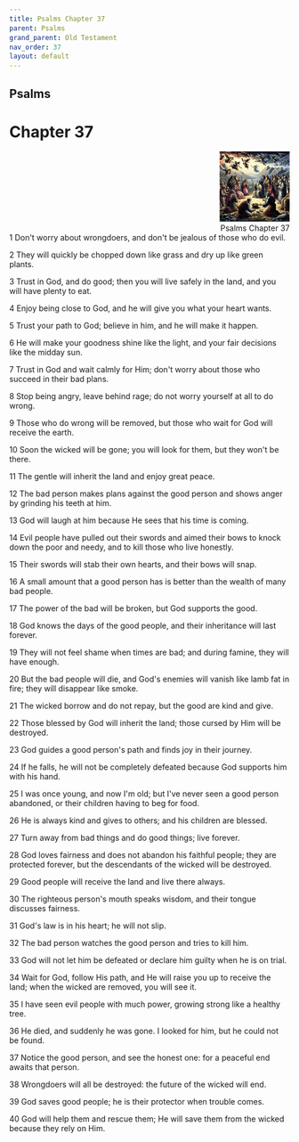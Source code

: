 ```yaml
---
title: Psalms Chapter 37
parent: Psalms
grand_parent: Old Testament
nav_order: 37
layout: default
---
```


## Psalms

# Chapter 37

<div style="clear: both; text-align: right;">
    <img src="/assets/Image/Psalms/500/37.jpg" alt="Psalms Chapter 37" class="chapter-image" style="max-width: 25%; height: auto;"/>
    <figcaption style="font-size: 14px;">Psalms Chapter 37</figcaption>
</div>
1 Don't worry about wrongdoers, and don't be jealous of those who do evil.

2 They will quickly be chopped down like grass and dry up like green plants.

3 Trust in God, and do good; then you will live safely in the land, and you will have plenty to eat.

4 Enjoy being close to God, and he will give you what your heart wants.

5 Trust your path to God; believe in him, and he will make it happen.

6 He will make your goodness shine like the light, and your fair decisions like the midday sun.

7 Trust in God and wait calmly for Him; don't worry about those who succeed in their bad plans.

8 Stop being angry, leave behind rage; do not worry yourself at all to do wrong.

9 Those who do wrong will be removed, but those who wait for God will receive the earth.

10 Soon the wicked will be gone; you will look for them, but they won't be there.

11 The gentle will inherit the land and enjoy great peace.

12 The bad person makes plans against the good person and shows anger by grinding his teeth at him.

13 God will laugh at him because He sees that his time is coming.

14 Evil people have pulled out their swords and aimed their bows to knock down the poor and needy, and to kill those who live honestly.

15 Their swords will stab their own hearts, and their bows will snap.

16 A small amount that a good person has is better than the wealth of many bad people.

17 The power of the bad will be broken, but God supports the good.

18 God knows the days of the good people, and their inheritance will last forever.

19 They will not feel shame when times are bad; and during famine, they will have enough.

20 But the bad people will die, and God's enemies will vanish like lamb fat in fire; they will disappear like smoke.

21 The wicked borrow and do not repay, but the good are kind and give.

22 Those blessed by God will inherit the land; those cursed by Him will be destroyed.

23 God guides a good person's path and finds joy in their journey.

24 If he falls, he will not be completely defeated because God supports him with his hand.

25 I was once young, and now I'm old; but I've never seen a good person abandoned, or their children having to beg for food.

26 He is always kind and gives to others; and his children are blessed.

27 Turn away from bad things and do good things; live forever.

28 God loves fairness and does not abandon his faithful people; they are protected forever, but the descendants of the wicked will be destroyed.

29 Good people will receive the land and live there always.

30 The righteous person's mouth speaks wisdom, and their tongue discusses fairness.

31 God's law is in his heart; he will not slip.

32 The bad person watches the good person and tries to kill him.

33 God will not let him be defeated or declare him guilty when he is on trial.

34 Wait for God, follow His path, and He will raise you up to receive the land; when the wicked are removed, you will see it.

35 I have seen evil people with much power, growing strong like a healthy tree.

36 He died, and suddenly he was gone. I looked for him, but he could not be found.

37 Notice the good person, and see the honest one: for a peaceful end awaits that person.

38 Wrongdoers will all be destroyed: the future of the wicked will end.

39 God saves good people; he is their protector when trouble comes.

40 God will help them and rescue them; He will save them from the wicked because they rely on Him.


